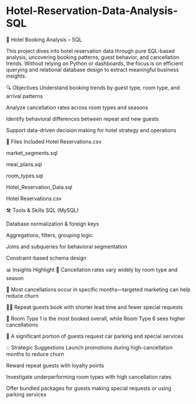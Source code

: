 # Hotel-Reservation-Data-Analysis-SQL
🏨 Hotel Booking Analysis – SQL 

This project dives into hotel reservation data through pure SQL-based analysis, uncovering booking patterns, guest behavior, and cancellation trends. Without relying on Python or dashboards, the focus is on efficient querying and relational database design to extract meaningful business insights.

🔍 Objectives
Understand booking trends by guest type, room type, and arrival patterns

Analyze cancellation rates across room types and seasons

Identify behavioral differences between repeat and new guests

Support data-driven decision making for hotel strategy and operations

📁 Files Included
Hotel Reservations.csv

market_segments.sql 

meal_plans.sql

room_types.sql

Hotel_Reservation_Data.sql

Hotel Reservations.csv

🛠️ Tools & Skills
SQL (MySQL)

Database normalization & foreign keys

Aggregations, filters, grouping logic

Joins and subqueries for behavioral segmentation

Constraint-based schema design

📊 Insights Highlight
🔄 Cancellation rates vary widely by room type and season

📅 Most cancellations occur in specific months—targeted marketing can help reduce churn

🧍‍♂️ Repeat guests book with shorter lead time and fewer special requests

🛌 Room Type 1 is the most booked overall, while Room Type 6 sees higher cancellations

🚗 A significant portion of guests request car parking and special services

💡 Strategic Suggestions
Launch promotions during high-cancellation months to reduce churn

Reward repeat guests with loyalty points 

Investigate underperforming room types with high cancellation rates

Offer bundled packages for guests making special requests or using parking services
